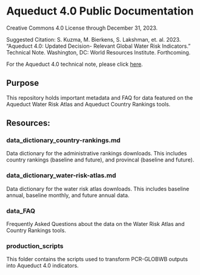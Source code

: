 # Aqueduct 4.0 Public Documentation

Creative Commons 4.0 License through December 31, 2023.

Suggested Citation: S. Kuzma, M. Bierkens, S. Lakshman, et. al. 2023. “Aqueduct 4.0: Updated Decision-
Relevant Global Water Risk Indicators.” Technical Note. Washington, DC: World Resources Institute. Forthcoming.  

For the Aqueduct 4.0 technical note, please click [here](https://www.wri.org/publication/aqueduct-40).


## Purpose
This repository holds important metadata and FAQ for data featured on the Aqueduct Water Risk Atlas and Aqueduct Country Rankings tools.


## Resources:

### data_dictionary_country-rankings.md
Data dictionary for the administrative rankings downloads. This includes country rankings (baseline and future), and provincal (baseline and future).

### data_dictionary_water-risk-atlas.md
Data dictionary for the water risk atlas downloads. This includes baseline annual, baseline monthly, and future annual data. 

### data_FAQ
Frequently Asked Questions about the data on the Water Risk Atlas and Country Rankings tools. 

### production_scripts
This folder contains the scripts used to transform PCR-GLOBWB outputs into Aqueduct 4.0 indicators. 
